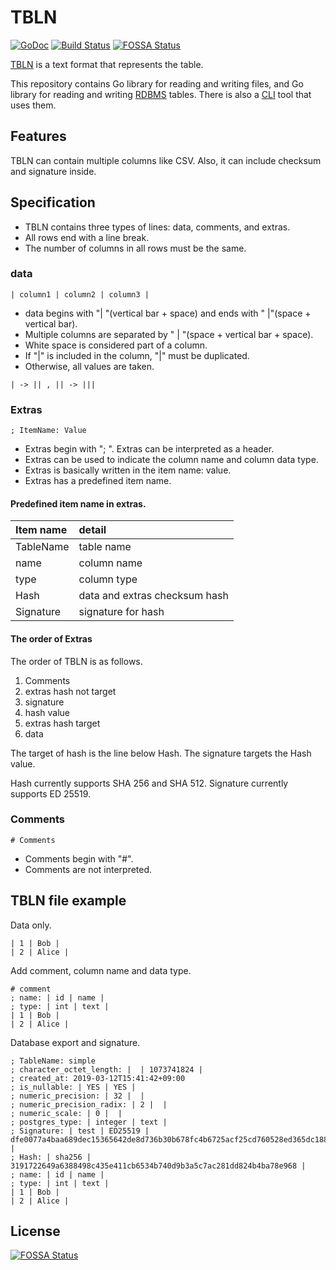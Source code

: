 # TBLN

[![GoDoc](https://godoc.org/github.com/noborus/tbln?status.svg)](https://godoc.org/github.com/noborus/tbln)
[![Build Status](https://travis-ci.org/noborus/tbln.svg?branch=master)](https://travis-ci.org/noborus/tbln)
[![FOSSA Status](https://app.fossa.io/api/projects/git%2Bgithub.com%2Fnoborus%2Ftbln.svg?type=shield)](https://app.fossa.io/projects/git%2Bgithub.com%2Fnoborus%2Ftbln?ref=badge_shield)

[TBLN](https://tbln.dev) is a text format that represents the table.

This repository contains Go library for reading and writing files,
and Go library for reading and writing [RDBMS](db/README.md) tables.
There is also a [CLI](cmd/README.md) tool that uses them.

## Features

TBLN can contain multiple columns like CSV.
Also, it can include checksum and signature inside.

## Specification

* TBLN contains three types of lines: data, comments, and extras.
* All rows end with a line break.
* The number of columns in all rows must be the same.

### data

```
| column1 | column2 | column3 |
```

* data begins with "| "(vertical bar + space)  and ends with " |"(space + vertical bar).
* Multiple columns are separated by " | "(space + vertical bar + space).
* White space is considered part of a column.
* If "|" is included in the column, "|" must be duplicated.
* Otherwise, all values are taken.

```
| -> || , || -> |||
```

### Extras

```
; ItemName: Value
````

* Extras begin with "; ". Extras can be interpreted as a header.
* Extras can be used to indicate the column name and column data type.
* Extras is basically written in the item name: value.
* Extras has a predefined item name.

#### Predefined item name in extras.

| Item name | detail |
|:----------|:--------|
| TableName | table name |
| name      | column name |
| type      | column type |
| Hash      | data and extras checksum hash |
| Signature | signature for hash |

#### The order of Extras

The order of TBLN is as follows.
1. Comments
2. extras hash not target
3. signature
4. hash value
5. extras hash target
6. data

The target of hash is the line below Hash.
The signature targets the Hash value.

Hash currently supports SHA 256 and SHA 512.
Signature currently supports ED 25519.

### Comments

```
# Comments
```

* Comments begin with "#".
* Comments are not interpreted.

## TBLN file example

Data only.

```
| 1 | Bob |
| 2 | Alice |
```

Add comment, column name and data type.

```
# comment
; name: | id | name |
; type: | int | text |
| 1 | Bob |
| 2 | Alice |
```

Database export and signature.

```
; TableName: simple
; character_octet_length: |  | 1073741824 |
; created_at: 2019-03-12T15:41:42+09:00
; is_nullable: | YES | YES |
; numeric_precision: | 32 |  |
; numeric_precision_radix: | 2 |  |
; numeric_scale: | 0 |  |
; postgres_type: | integer | text |
; Signature: | test | ED25519 | dfe0077a4baa689dec15365642de8d736b30b678fc4b6725acf25cd760528ed365dc18855a11fc4473ca0a2d36499819de95caba3ac44937ac7c04465e7af901 |
; Hash: | sha256 | 3191722649a6388498c435e411cb6534b740d9b3a5c7ac281dd824b4ba78e968 |
; name: | id | name |
; type: | int | text |
| 1 | Bob |
| 2 | Alice |
```


## License
[![FOSSA Status](https://app.fossa.io/api/projects/git%2Bgithub.com%2Fnoborus%2Ftbln.svg?type=large)](https://app.fossa.io/projects/git%2Bgithub.com%2Fnoborus%2Ftbln?ref=badge_large)